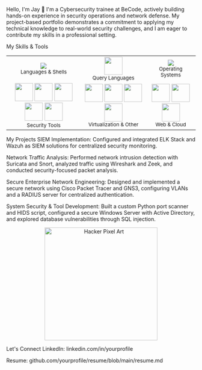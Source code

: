 Hello, I'm Jay 👋
I'm a Cybersecurity trainee at BeCode, actively building hands-on experience in security operations and network defense. My project-based portfolio demonstrates a commitment to applying my technical knowledge to real-world security challenges, and I am eager to contribute my skills in a professional setting.

My Skills & Tools
<table>
<tr>
<td align="center">
<img src="https://www.google.com/search?q=https://skillicons.dev/icons%3Fi%3Dpython,bash,powershell" /><br />
<sub>Languages & Shells</sub>
</td>
<td align="center">
<img src="https://www.google.com/search?q=https://cdn.jsdelivr.net/gh/devicons/devicon/icons/mysql/mysql-original.svg" width="48" height="48" />
<br />
<sub>Query Languages</sub>
</td>
<td align="center">
<img src="https://www.google.com/search?q=https://skillicons.dev/icons%3Fi%3Dlinux,windows,ubuntu,debian" /><br />
<sub>Operating Systems</sub>
</td>
</tr>
<tr>
<td align="center">
<img src="https://www.google.com/search?q=https://upload.wikimedia.org/wikipedia/commons/thumb/e/e8/Elasticsearch_logo_with_text.svg/512px-Elasticsearch_logo_with_text.svg.png" width="48" height="48" />
<img src="https://www.google.com/search?q=https://wazuh.com/wazuh-logo.svg" width="48" height="48" />
<img src="https://www.google.com/search?q=https://upload.wikimedia.org/wikipedia/commons/a/aa/Snort_logo.svg" width="48" height="48" />
<img src="https://www.google.com/search?q=https://upload.wikimedia.org/wikipedia/commons/thumb/a/ad/Wireshark_icon.svg/1024px-Wireshark_icon.svg.png" width="48" height="48" />
<img src="https://www.google.com/search?q=https://upload.wikimedia.org/wikipedia/commons/thumb/7/7b/Nmap_logo.svg/1280px-Nmap_logo.svg.png" width="48" height="48" />
<br />
<sub>Security Tools</sub>
</td>
<td align="center">
<img src="https://www.google.com/search?q=https://cdn.jsdelivr.net/gh/devicons/devicon/icons/docker/docker-plain.svg" width="48" height="48" />
<img src="https://www.google.com/search?q=https://www.vectorlogo.zone/logos/git-scm/git-scm-icon.svg" width="48" height="48" />
<img src="https://www.google.com/search?q=https://upload.wikimedia.org/wikipedia/commons/thumb/f/f1/VMware_logo.svg/512px-VMware_logo.svg.png" width="48" height="48" />
<img src="https://www.google.com/search?q=https://upload.wikimedia.org/wikipedia/commons/9/91/GNS3_logo.png" width="48" height="48" />
<br />
<sub>Virtualization & Other</sub>
</td>
<td align="center">
<img src="https://www.google.com/search?q=https://cdn.jsdelivr.net/gh/devicons/devicon/icons/html5/html5-original.svg" width="48" height="48" />
<img src="https://www.google.com/search?q=https://cdn.jsdelivr.net/gh/devicons/devicon/icons/css3/css3-original.svg" width="48" height="48" />
<img src="https://www.google.com/search?q=https://cdn.jsdelivr.net/gh/devicons/devicon/icons/javascript/javascript-original.svg" width="48" height="48" />
<br />
<sub>Web & Cloud</sub>
</td>
</tr>
</table>

My Projects
SIEM Implementation: Configured and integrated ELK Stack and Wazuh as SIEM solutions for centralized security monitoring.

Network Traffic Analysis: Performed network intrusion detection with Suricata and Snort, analyzed traffic using Wireshark and Zeek, and conducted security-focused packet analysis.

Secure Enterprise Network Engineering: Designed and implemented a secure network using Cisco Packet Tracer and GNS3, configuring VLANs and a RADIUS server for centralized authentication.

System Security & Tool Development: Built a custom Python port scanner and HIDS script, configured a secure Windows Server with Active Directory, and explored database vulnerabilities through SQL injection.

<p align="center">
<img src="https://www.google.com/search?q=https://i.giphy.com/media/v1.Y2lkPTc5MGI3YjExcDhyNTRxZHlhbGlkNHdkNGh6M2R3cTcyYW95amZqajE4ZzN4ZTVwNyZlcD12MV9pbnRlcm5hbF9naWZfY2F0YWxvZyZjdD1n/M9U1o657yD2jO/giphy.gif" alt="Hacker Pixel Art" width="300"/>
</p>

Let's Connect
LinkedIn: linkedin.com/in/yourprofile

Resume: github.com/yourprofile/resume/blob/main/resume.md